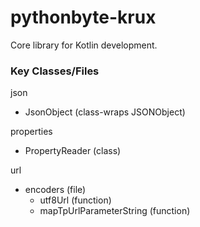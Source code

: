# pythonbyte-krux
Core library for Kotlin development.

### Key Classes/Files

json
* JsonObject (class-wraps JSONObject)

properties
* PropertyReader (class)

url
* encoders (file)
    * utf8Url (function)
    * mapTpUrlParameterString (function)